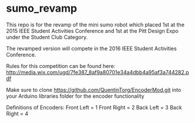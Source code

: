 # sumo_revamp

This repo is for the revamp of the mini sumo robot which placed 1st at the 2015 IEEE Student Activities Conference and 1st at the Pitt Design Expo under the Student Club Category.

The revamped version will compete in the 2016 IEEE Student Activities Conference.

Rules for this competition can be found here: http://media.wix.com/ugd/7fe387_8af9a80701e34a4dbb4a95af3a744282.pdf

Make sure to clone https://github.com/QuentinTorg/EncoderMod.git into your Arduino libraries folder for the encoder functionality

Definitions of Encoders:
Front Left = 1
Front Right = 2
Back Left = 3
Back Right = 4
